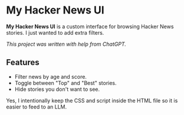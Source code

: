 # My Hacker News UI

**My Hacker News UI** is a custom interface for browsing Hacker News stories. I just wanted to add extra filters.

*This project was written with help from ChatGPT.*

## Features
- Filter news by age and score.
- Toggle between "Top" and "Best" stories.
- Hide stories you don't want to see.

Yes, I intentionally keep the CSS and script inside the HTML file so it is easier to feed to an LLM.
